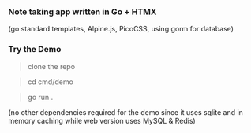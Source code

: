 ### Note taking app written in Go + HTMX
(go standard templates, Alpine.js, PicoCSS, using gorm for database)

### Try the Demo
> clone the repo

> cd cmd/demo

> go run .

(no other dependencies required for the demo since it uses sqlite and in memory caching while web version uses MySQL & Redis)